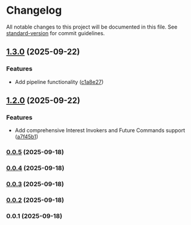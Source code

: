 # Changelog

All notable changes to this project will be documented in this file. See [standard-version](https://github.com/conventional-changelog/standard-version) for commit guidelines.

## [1.3.0](https://github.com/doeixd/invokers/compare/v1.2.0...v1.3.0) (2025-09-22)


### Features

* Add pipeline functionality ([c1a8e27](https://github.com/doeixd/invokers/commit/c1a8e27381f3a01b4a5c0687991a1c9974367fa1))

## [1.2.0](https://github.com/doeixd/invokers/compare/v0.0.5...v1.2.0) (2025-09-22)


### Features

* Add comprehensive Interest Invokers and Future Commands support ([a7f45b1](https://github.com/doeixd/invokers/commit/a7f45b10d514eeb8f8d30e0e16e8088dc415580e))

### [0.0.5](https://github.com/doeixd/invokers/compare/v0.0.4...v0.0.5) (2025-09-18)

### [0.0.4](https://github.com/doeixd/invokers/compare/v0.0.3...v0.0.4) (2025-09-18)

### [0.0.3](https://github.com/doeixd/invokers/compare/v0.0.2...v0.0.3) (2025-09-18)

### [0.0.2](https://github.com/doeixd/invokers/compare/v0.0.1...v0.0.2) (2025-09-18)

### 0.0.1 (2025-09-18)
